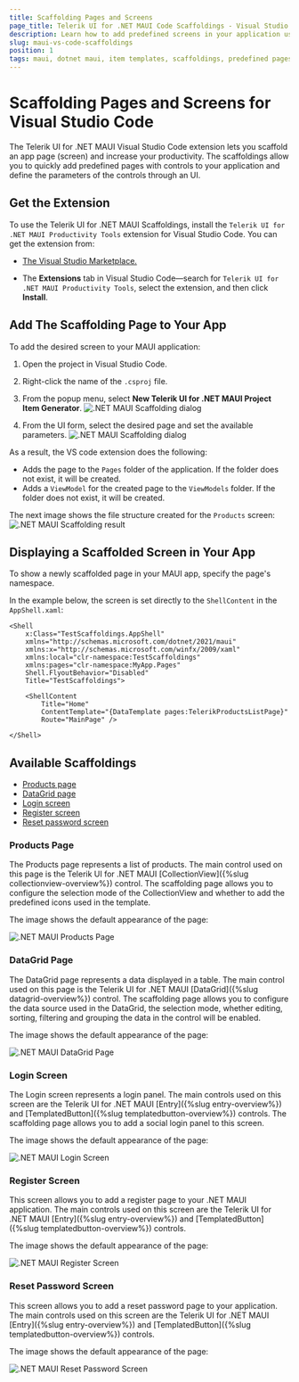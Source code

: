 ```yaml
---
title: Scaffolding Pages and Screens
page_title: Telerik UI for .NET MAUI Code Scaffoldings - Visual Studio Code Scaffoldings
description: Learn how to add predefined screens in your application using the Telerik .NET MAUI Visual Studio Code Scaffoldings.
slug: maui-vs-code-scaffoldings
position: 1
tags: maui, dotnet maui, item templates, scaffoldings, predefined pages, screens, visual studio code
---
```


# Scaffolding Pages and Screens for Visual Studio Code

The Telerik UI for .NET MAUI Visual Studio Code extension lets you scaffold an app page (screen) and increase your productivity. The scaffoldings allow you to quickly add predefined pages with controls to your application and define the parameters of the controls through an UI.

## Get the Extension

To use the Telerik UI for .NET MAUI Scaffoldings, install the `Telerik UI for .NET MAUI Productivity Tools` extension for Visual Studio Code. You can get the extension from:

* <a href="https://marketplace.visualstudio.com/items?itemName=TelerikInc.telerik-maui-productivity-tools" target="_blank">The Visual Studio Marketplace.</a>

* The **Extensions** tab in Visual Studio Code&mdash;search for `Telerik UI for .NET MAUI Productivity Tools`, select the extension, and then click **Install**.

## Add The Scaffolding Page to Your App

To add the desired screen to your MAUI application:

1. Open the project in Visual Studio Code.
1. Right-click the name of the `.csproj` file.

1. From the popup menu, select **New Telerik UI for .NET MAUI Project Item Generator**.
![.NET MAUI Scaffolding dialog](images/scaffolding-vscode-dialog.png)

1. From the UI form, select the desired page and set the available parameters.
![.NET MAUI Scaffolding dialog](images/scaffolding-vscode-options.png)

As a result, the VS code extension does the following:
* Adds the page to the `Pages` folder of the application. If the folder does not exist, it will be created. 
* Adds a `ViewModel` for the created page to the `ViewModels` folder. If the folder does not exist, it will be created.

The next image shows the file structure created for the `Products` screen:
![.NET MAUI Scaffolding result](images/scaffolding-vscode-result.png)

## Displaying a Scaffolded Screen in Your App

To show a newly scaffolded page in your MAUI app, specify the page's namespace.

In the example below, the screen is set directly to the `ShellContent` in the `AppShell.xaml`:

```XAML
<Shell
    x:Class="TestScaffoldings.AppShell"
    xmlns="http://schemas.microsoft.com/dotnet/2021/maui"
    xmlns:x="http://schemas.microsoft.com/winfx/2009/xaml"
    xmlns:local="clr-namespace:TestScaffoldings"
    xmlns:pages="clr-namespace:MyApp.Pages"
    Shell.FlyoutBehavior="Disabled"
    Title="TestScaffoldings">

    <ShellContent
        Title="Home"
        ContentTemplate="{DataTemplate pages:TelerikProductsListPage}"
        Route="MainPage" />

</Shell>
```

## Available Scaffoldings

* [Products page](#products-page)
* [DataGrid page](#datagrid-page)
* [Login screen](#login-screen)
* [Register screen](#register-screen)
* [Reset password screen](#reset-password-screen)

### Products Page

The Products page represents a list of products. The main control used on this page is the Telerik UI for .NET MAUI [CollectionView]({%slug collectionview-overview%}) control. The scaffolding page allows you to configure the selection mode of the CollectionView and whether to add the predefined icons used in the template.

The image shows the default appearance of the page:

![.NET MAUI Products Page](../images/products_page.png)

### DataGrid Page

The DataGrid page represents a data displayed in a table. The main control used on this page is the Telerik UI for .NET MAUI [DataGrid]({%slug datagrid-overview%}) control. The scaffolding page allows you to configure the data source used in the DataGrid, the selection mode, whether editing, sorting, filtering and grouping the data in the control will be enabled.

The image shows the default appearance of the page:

![.NET MAUI DataGrid Page](../images/datagrid_page.png)

### Login Screen

The Login screen represents a login panel. The main controls used on this screen are the Telerik UI for .NET MAUI [Entry]({%slug entry-overview%}) and [TemplatedButton]({%slug templatedbutton-overview%}) controls. The scaffolding page allows you to add a social login panel to this screen.

The image shows the default appearance of the page:

![.NET MAUI Login Screen](../images/login_screen.png)

### Register Screen

This screen allows you to add a register page to your .NET MAUI application. The main controls used on this screen are the Telerik UI for .NET MAUI [Entry]({%slug entry-overview%}) and [TemplatedButton]({%slug templatedbutton-overview%}) controls.

The image shows the default appearance of the page:

![.NET MAUI Register Screen](../images/register_screen.png)

### Reset Password Screen

This screen allows you to add a reset password page to your application. The main controls used on this screen are the Telerik UI for .NET MAUI [Entry]({%slug entry-overview%}) and [TemplatedButton]({%slug templatedbutton-overview%}) controls.

The image shows the default appearance of the page:

![.NET MAUI Reset Password Screen](../images/reset_screen.png)



